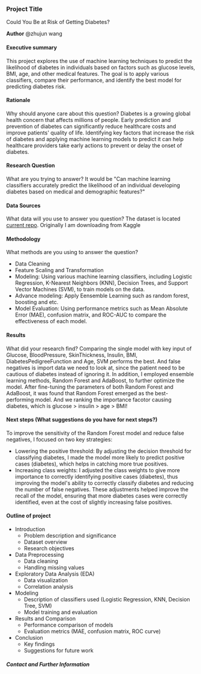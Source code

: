 ### Project Title
Could You Be at Risk of Getting Diabetes?

**Author**
@zhujun wang

#### Executive summary
This project explores the use of machine learning techniques to predict the likelihood of diabetes in individuals based on factors such as glucose levels, BMI, age, and other medical features. The goal is to apply various classifiers, compare their performance, and identify the best model for predicting diabetes risk.

#### Rationale
Why should anyone care about this question?
Diabetes is a growing global health concern that affects millions of people. Early prediction and prevention of diabetes can significantly reduce healthcare costs and improve patients' quality of life. Identifying key factors that increase the risk of diabetes and applying machine learning models to predict it can help healthcare providers take early actions to prevent or delay the onset of diabetes.

#### Research Question
What are you trying to answer?
It would be "Can machine learning classifiers accurately predict the likelihood of an individual developing diabetes based on medical and demographic features?"

#### Data Sources
What data will you use to answer you question?
The dataset is located [current repo](/capstone/data/diabetes.csv). 
Originally I am downloading from Kaggle

#### Methodology
What methods are you using to answer the question?
- Data Cleaning
- Feature Scaling and Transformation
- Modeling: Using various machine learning classifiers, including Logistic Regression, K-Nearest Neighbors (KNN), Decision Trees, and Support Vector Machines (SVM), to train models on the data.
- Advance modeling: Apply Eensemble Learning such as random forest, boosting and etc.
- Model Evaluation: Using performance metrics such as Mean Absolute Error (MAE), confusion matrix, and ROC-AUC to compare the effectiveness of each model.

#### Results

What did your research find?
Comparing the single model with key input of Glucose, BloodPressure, SkinThickness, Insulin, BMI, DiabetesPedigreeFunction and Age, SVM performs the best. And false negatives is import data we need to look at, since the patient need to be cautious of diabetes instead of ignoring it. 
In addition, I employed ensemble learning methods, Random Forest and AdaBoost, to further optimize the model. After fine-tuning the parameters of both Random Forest and AdaBoost, it was found that Random Forest emerged as the best-performing model. And we ranking the importance facotor causing diabetes, which is glucose > insulin > age > BMI!

#### Next steps (What suggestions do you have for next steps?)
To improve the sensitivity of the Random Forest model and reduce false negatives, I focused on two key strategies:
- Lowering the positive threshold: By adjusting the decision threshold for classifying diabetes, I made the model more likely to predict positive cases (diabetes), which helps in catching more true positives.
- Increasing class weights: I adjusted the class weights to give more importance to correctly identifying positive cases (diabetes), thus improving the model's ability to correctly classify diabetes and reducing the number of false negatives.
These adjustments helped improve the recall of the model, ensuring that more diabetes cases were correctly identified, even at the cost of slightly increasing false positives.

#### Outline of project

* Introduction
    * Problem description and significance
    * Dataset overview
    * Research objectives
* Data Preprocessing
    * Data cleaning
    * Handling missing values
* Exploratory Data Analysis (EDA)
    * Data visualization
    * Correlation analysis
* Modeling
    * Description of classifiers used (Logistic Regression, KNN, Decision Tree, SVM)
    * Model training and evaluation
* Results and Comparison
    * Performance comparison of models
    * Evaluation metrics (MAE, confusion matrix, ROC curve)
* Conclusion
    * Key findings
    * Suggestions for future work

##### Contact and Further Information
